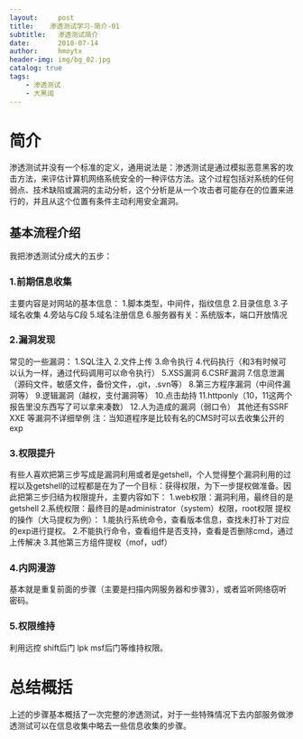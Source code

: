 ```yaml
---
layout:     post
title:    渗透测试学习-简介-01
subtitle:   渗透测试简介
date:       2018-07-14
author:     hmoytx
header-img: img/bg_02.jpg
catalog: true
tags:
    - 渗透测试
    - 大黑阔
---
```


# 简介
渗透测试并没有一个标准的定义，通用说法是：渗透测试是通过模拟恶意黑客的攻击方法，来评估计算机网络系统安全的一种评估方法。这个过程包括对系统的任何弱点、技术缺陷或漏洞的主动分析，这个分析是从一个攻击者可能存在的位置来进行的，并且从这个位置有条件主动利用安全漏洞。

## 基本流程介绍
我把渗透测试分成大的五步：
### 1.前期信息收集
主要内容是对网站的基本信息：
1.脚本类型，中间件，指纹信息
2.目录信息
3.子域名收集
4.旁站与C段
5.域名注册信息
6.服务器有关：系统版本，端口开放情况

### 2.漏洞发现
常见的一些漏洞：
1.SQL注入
2.文件上传
3.命令执行
4.代码执行（和3有时候可以认为一样，通过代码调用可以命令执行）
5.XSS漏洞
6.CSRF漏洞
7.信息泄漏（源码文件，敏感文件，备份文件，.git，.svn等）
8.第三方程序漏洞（中间件漏洞等）
9.逻辑漏洞（越权，支付漏洞等）
10.点击劫持
11.httponly（10，11这两个报告里没东西写了可以拿来凑数）
12.人为造成的漏洞（弱口令）
其他还有SSRF  XXE 等漏洞不详细举例
注：当知道程序是比较有名的CMS时可以去收集公开的exp

### 3.权限提升
有些人喜欢把第三步写成是漏洞利用或者是getshell，个人觉得整个漏洞利用的过程以及getshell的过程都是在为了一个目标：获得权限，为下一步提权做准备。因此把第三步归结为权限提升，主要内容如下：
    1.web权限：漏洞利用，最终目的是getshell
    2.系统权限：最终目的是administrator（system）权限，root权限
        提权的操作（大马提权为例）：
            1.能执行系统命令，查看版本信息，查找未打补丁对应的exp进行提权。
            2.不能执行命令，查看组件是否支持，查看是否删除cmd，通过上传解决
            3.其他第三方组件提权（mof，udf）
### 4.内网漫游
基本就是重复前面的步骤（主要是扫描内网服务器和步骤3），或者监听网络窃听密码。

### 5.权限维持
利用远控  shift后门  lpk msf后门等维持权限。

# 总结概括
上述的步骤基本概括了一次完整的渗透测试，对于一些特殊情况下去内部服务做渗透测试可以在信息收集中略去一些信息收集的步骤。